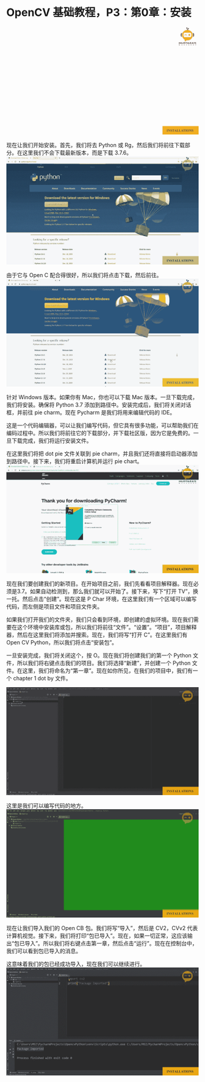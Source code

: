 # OpenCV 基础教程，P3：第0章：安装 

![](img/3e015471205daf99a2282111f47514a3_0.png)

现在让我们开始安装。首先，我们将去 Python 或 Rg，然后我们将前往下载部分。在这里我们不会下载最新版本，而是下载 3.7.6。![](img/3e015471205daf99a2282111f47514a3_2.png)

由于它与 Open C 配合得很好，所以我们将点击下载，然后前往。![](img/3e015471205daf99a2282111f47514a3_4.png)

针对 Windows 版本。如果你有 Mac，你也可以下载 Mac 版本。一旦下载完成，我们将安装。确保将 Python 3.7 添加到路径中。安装完成后，我们将关闭对话框，并前往 pie charm。现在 Pycharm 是我们将用来编辑代码的 IDE。

这是一个代码编辑器，可以让我们编写代码，但它具有很多功能，可以帮助我们在编码过程中。所以我们将前往它的下载部分，并下载社区版，因为它是免费的。一旦下载完成，我们将运行安装文件。

在这里我们将把 dot pie 文件关联到 pie charm，并且我们还将直接将启动器添加到路径中。接下来，我们将重启计算机并运行 pie chart。![](img/3e015471205daf99a2282111f47514a3_6.png)

现在我们要创建我们的新项目。在开始项目之前，我们先看看项目解释器。现在必须是3.7。如果自动检测到，那么我们就可以开始了。接下来，写下“打开 TV”，换一托。然后点击“创建”。现在这是 P Char 环境，在这里我们有一个区域可以编写代码，而左侧是项目文件和项目文件夹。

如果我们打开我们的文件夹，我们只会看到环境，即创建的虚拟环境。现在我们需要在这个环境中安装库或包，所以我们将前往“文件”。“设置”。“项目”，项目解释器，然后在这里我们将添加并搜索。现在，我们将写“打开 C”。在这里我们有 Open CV Python，所以我们将点击“安装包”。

一旦安装完成，我们将关闭这个，按 O。现在我们将创建我们的第一个 Python 文件，所以我们将右键点击我们的项目。我们将选择“新建”，并创建一个 Python 文件。在这里，我们将命名为“第一章”。现在如你所见，在我们的项目中，我们有一个 chapter 1 dot by 文件。

![](img/3e015471205daf99a2282111f47514a3_8.png)

这里是我们可以编写代码的地方。![](img/3e015471205daf99a2282111f47514a3_10.png)

现在让我们导入我们的 Open CB 包。我们将写“导入”，然后是 CV2，CVv2 代表计算机视觉。接下来，我们将打印“包已导入”。现在，如果一切正常，这应该输出“包已导入”。所以我们将右键点击第一章，然后点击“运行”。现在在控制台中，我们可以看到包已导入的消息。

这意味着我们的包已经成功导入，现在我们可以继续进行。![](img/3e015471205daf99a2282111f47514a3_12.png)
